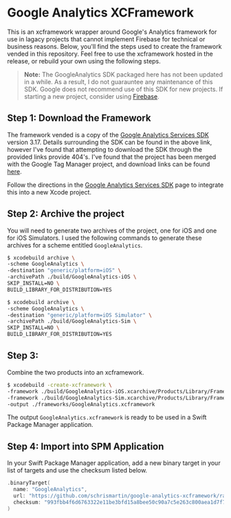 # Google Analytics XCFramework
This is an xcframework wrapper around Google's Analytics framework for use in lagacy projects that cannot implement Firebase for technical or business reasons. Below, you'll find the steps used to create the framework vended in this repository. Feel free to use the xcframework hosted in the release, or rebuild your own using the following steps.

> **Note:** The GoogleAnalytics SDK packaged here has not been updated in a while. As a result, I do not guarauntee any maintenance of this SDK. Google does not recommend use of this SDK for new projects. If starting a new project, consider using [Firebase](https://github.com/firebase/firebase-ios-sdk).

## Step 1: Download the Framework
The framework vended is a copy of the [Google Analytics Services SDK](https://developers.google.com/analytics/devguides/collection/ios/v3/sdk-download) version 3.17. Details surrounding the SDK can be found in the above link, however I've found that attempting to download the SDK through the provided links provide 404's. I've found that the project has been merged with the Google Tag Manager project, and download links can be found [here](https://developers.google.com/tag-manager/ios/downloads).

Follow the directions in the [Google Analytics Services SDK](https://developers.google.com/analytics/devguides/collection/ios/v3/sdk-download) page to integrate this into a new Xcode project.

## Step 2: Archive the project
You will need to generate two archives of the project, one for iOS and one for iOS Simulators. I used the following commands to generate these archives for a scheme entitled `GoogleAnalytics`.

```bash
$ xcodebuild archive \
-scheme GoogleAnalytics \
-destination "generic/platform=iOS" \
-archivePath ./build/GoogleAnalytics-iOS \
SKIP_INSTALL=NO \
BUILD_LIBRARY_FOR_DISTRIBUTION=YES
```

```bash
$ xcodebuild archive \
-scheme GoogleAnalytics \
-destination "generic/platform=iOS Simulator" \
-archivePath ./build/GoogleAnalytics-Sim \
SKIP_INSTALL=NO \
BUILD_LIBRARY_FOR_DISTRIBUTION=YES
```

## Step 3: 
Combine the two products into an xcframework.

```bash
$ xcodebuild -create-xcframework \
-framework ./build/GoogleAnalytics-iOS.xcarchive/Products/Library/Frameworks/GoogleAnalytics.framework \
-framework ./build/GoogleAnalytics-Sim.xcarchive/Products/Library/Frameworks/GoogleAnalytics.framework \
-output ./frameworks/GoogleAnalytics.xcframework
```

The output `GoogleAnalytics.xcframework` is ready to be used in a Swift Package Manager application. 

## Step 4: Import into SPM Application
In your Swift Package Manager application, add a new binary target in your list of targets and use the checksum listed below.

```swift
.binaryTarget(
  name: "GoogleAnalytics",
  url: "https://github.com/schrismartin/google-analytics-xcframework/raw/main/frameworks/GoogleAnalytics.xcframework.zip",
  checksum: "993fbb4f6d6763322e11be3bfd15a8bee50c90a7c5e263c800aea1d7f7732c01"
)
```

